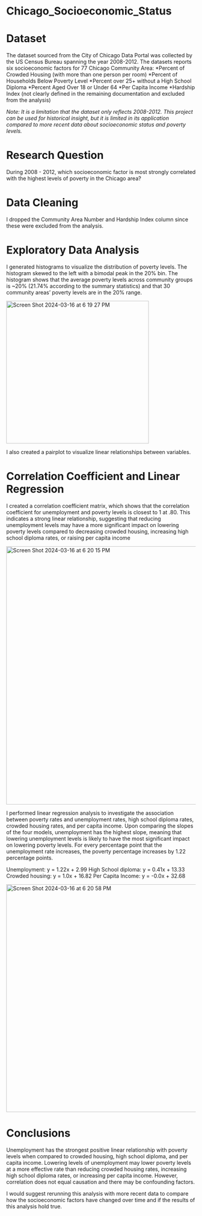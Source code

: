# Chicago_Socioeconomic_Status

# Dataset 

The dataset sourced from the City of Chicago Data Portal was collected by the US Census Bureau spanning the year 2008-2012. The datasets reports six socioeconomic factors for 77 Chicago Community Area: 
*Percent of Crowded Housing (with more than one person per room) 
*Percent of Households Below Poverty Level
*Percent over 25+ without a High School Diploma
*Percent Aged Over 18 or Under 64
*Per Capita Income 
*Hardship Index (not clearly defined in the remaining documentation and excluded from the analysis) 

*Note: It is a limitation that the dataset only reflects 2008-2012. This project can be used for historical insight, but it is limited in its application compared to more recent data about socioeconomic status and poverty levels.* 

# Research Question
During 2008 - 2012, which socioeconomic factor is most strongly correlated with the highest levels of poverty in the Chicago area?

# Data Cleaning
I dropped the Community Area Number and Hardship Index column since these were excluded from the analysis. 

# Exploratory Data Analysis

I generated histograms to visualize the distribution of poverty levels. The histogram skewed to the left with a bimodal peak in the 20% bin. The histogram shows that the average poverty levels across community groups is ~20% (21.74% according to the summary statistics) and that 30 community areas’ poverty levels are in the 20% range.

<img width="379" alt="Screen Shot 2024-03-16 at 6 19 27 PM" src="https://github.com/kaylajgranados/chicago_socioeconomic_status/assets/83734241/d4348964-a9d9-4b29-a728-235b068c2559">

I also created a pairplot to visualize linear relationships between variables.  

# Correlation Coefficient and Linear Regression 
I created a correlation coefficient matrix, which shows that the correlation coefficient for unemployment and poverty levels is closest to 1 at .80. This indicates a strong linear relationship, suggesting that reducing unemployment levels may have a more significant impact on lowering poverty levels compared to decreasing crowded housing, increasing high school diploma rates, or raising per capita income

<img width="686" alt="Screen Shot 2024-03-16 at 6 20 15 PM" src="https://github.com/kaylajgranados/chicago_socioeconomic_status/assets/83734241/ba7099db-e3bb-42bd-928f-b133c62239a1">

I performed linear regression analysis to investigate the association between poverty rates and unemployment rates, high school diploma rates, crowded housing rates, and per capita income. Upon comparing the slopes of the four models, unemployment has the highest slope, meaning that lowering unemployment levels is likely to have the most significant impact on lowering poverty levels. For every percentage point that the unemployment rate increases, the poverty percentage increases by 1.22 percentage points. 

Unemployment: y = 1.22x + 2.99
High School diploma: y = 0.41x + 13.33
Crowded housing: y = 1.0x + 16.82
Per Capita Income: y = -0.0x + 32.68

<img width="605" alt="Screen Shot 2024-03-16 at 6 20 58 PM" src="https://github.com/kaylajgranados/chicago_socioeconomic_status/assets/83734241/2a30efc1-7c27-463d-83bb-131cb0e7a8a1">

# Conclusions 

Unemployment has the strongest positive linear relationship with poverty levels when compared to crowded housing, high school diploma, and per capita income. Lowering levels of unemployment may lower poverty levels at a more effective rate than reducing crowded housing rates, increasing high school diploma rates, or increasing per capita income. However, correlation does not equal causation and there may be confounding factors. 

I would suggest rerunning this analysis with more recent data to compare how the socioeconomic factors have changed over time and if the results of this analysis hold true. 
